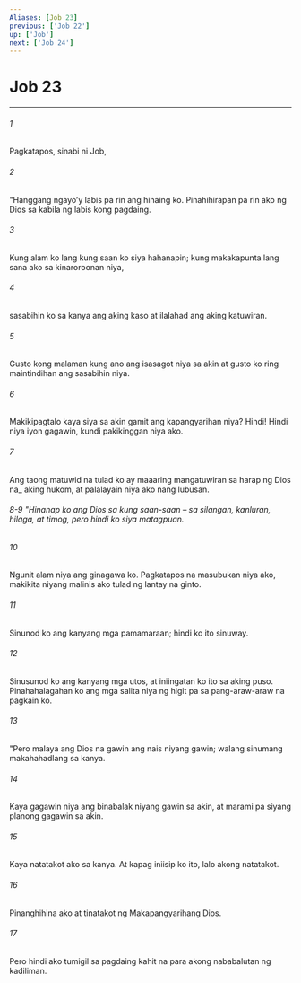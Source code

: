 ```yaml
---
Aliases: [Job 23]
previous: ['Job 22']
up: ['Job']
next: ['Job 24']
---
```

# Job 23

***






















###### 1 










Pagkatapos, sinabi ni Job, 





















###### 2 










"Hanggang ngayoʼy labis pa rin ang hinaing ko. Pinahihirapan pa rin ako ng Dios sa kabila ng labis kong pagdaing. 





















###### 3 










Kung alam ko lang kung saan ko siya hahanapin; kung makakapunta lang sana ako sa kinaroroonan niya, 





















###### 4 










sasabihin ko sa kanya ang aking kaso at ilalahad ang aking katuwiran. 





















###### 5 










Gusto kong malaman kung ano ang isasagot niya sa akin at gusto ko ring maintindihan ang sasabihin niya. 





















###### 6 










Makikipagtalo kaya siya sa akin gamit ang kapangyarihan niya? Hindi! Hindi niya iyon gagawin, kundi pakikinggan niya ako. 





















###### 7 










Ang taong matuwid na tulad ko ay maaaring mangatuwiran sa harap ng Dios na_ aking hukom, at palalayain niya ako nang lubusan.

###### 8-9 "Hinanap ko ang Dios sa kung saan-saan – sa silangan, kanluran, hilaga, at timog, pero hindi ko siya matagpuan. 





















###### 10 










Ngunit alam niya ang ginagawa ko. Pagkatapos na masubukan niya ako, makikita niyang malinis ako tulad ng lantay na ginto. 





















###### 11 










Sinunod ko ang kanyang mga pamamaraan; hindi ko ito sinuway. 





















###### 12 










Sinusunod ko ang kanyang mga utos, at iniingatan ko ito sa aking puso. Pinahahalagahan ko ang mga salita niya ng higit pa sa pang-araw-araw na pagkain ko. 





















###### 13 










"Pero malaya ang Dios na gawin ang nais niyang gawin; walang sinumang makahahadlang sa kanya. 





















###### 14 










Kaya gagawin niya ang binabalak niyang gawin sa akin, at marami pa siyang planong gagawin sa akin. 





















###### 15 










Kaya natatakot ako sa kanya. At kapag iniisip ko ito, lalo akong natatakot. 





















###### 16 










Pinanghihina ako at tinatakot ng Makapangyarihang Dios. 





















###### 17 










Pero hindi ako tumigil sa pagdaing kahit na para akong nababalutan ng kadiliman.
